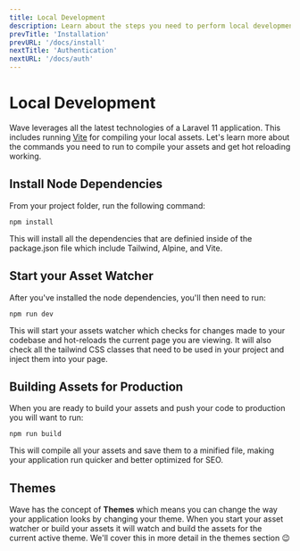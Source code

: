 ```yaml
---
title: Local Development
description: Learn about the steps you need to perform local development on your app
prevTitle: 'Installation'
prevURL: '/docs/install'
nextTitle: 'Authentication'
nextURL: '/docs/auth'
---
```


# Local Development

Wave leverages all the latest technologies of a Laravel 11 application. This includes running <a href="https://vitejs.dev/" target="_blank">Vite</a> for compiling your local assets. Let's learn more about the commands you need to run to compile your assets and get hot reloading working.

## Install Node Dependencies

From your project folder, run the following command:

```shell
npm install
```

This will install all the dependencies that are definied inside of the package.json file which include Tailwind, Alpine, and Vite.

## Start your Asset Watcher

After you've installed the node dependencies, you'll then need to run:

```
npm run dev
```

This will start your assets watcher which checks for changes made to your codebase and hot-reloads the current page you are viewing. It will also check all the tailwind CSS classes that need to be used in your project and inject them into your page.

## Building Assets for Production

When you are ready to build your assets and push your code to production you will want to run:

```
npm run build
```

This will compile all your assets and save them to a minified file, making your application run quicker and better optimized for SEO.

## Themes

Wave has the concept of **Themes** which means you can change the way your application looks by changing your theme. When you start your asset watcher or build your assets it will watch and build the assets for the current active theme. We'll cover this in more detail in the themes section 😉

